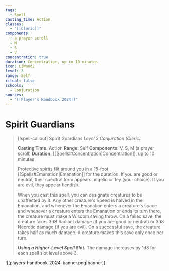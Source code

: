 ```yaml
---
tags:
  - Spell
casting_time: Action
classes:
  - "[[Cleric]]"
components:
  - a prayer scroll
  - M
  - S
  - V
concentration: true
duration: Concentration, up to 10 minutes
icon: LiWand2
level: 3
range: Self
ritual: false
schools:
  - Conjuration
sources:
  - "[[Player's Handbook 2024]]"
---
```


# Spirit Guardians

>[!spell-callout] Spirit Guardians
>_Level 3 Conjuration (Cleric)_
>
>**Casting Time:** Action
>**Range:** Self
>**Components:** V, S, M (a prayer scroll)
>**Duration:** [[Spells#Concentration\|Concentration]], up to 10 minutes
>
>Protective spirits flit around you in a 15-foot [[Spells#Emanation\|Emanation]] for the duration. If you are good or neutral, their spectral form appears angelic or fey (your choice). If you are evil, they appear fiendish.
>
>When you cast this spell, you can designate creatures to be unaffected by it. Any other creature's Speed is halved in the Emanation, and whenever the Emanation enters a creature's space and whenever a creature enters the Emanation or ends its turn there, the creature must make a Wisdom saving throw. On a failed save, the creature takes 3d8 Radiant damage (if you are good or neutral) or 3d8 Necrotic damage (if you are evil). On a successful save, the creature takes half as much damage. A creature makes this save only once per turn.
>
>**_Using a Higher-Level Spell Slot._** The damage increases by 1d8 for each spell slot level above 3.


![[players-handbook-2024-banner.png|banner]]
